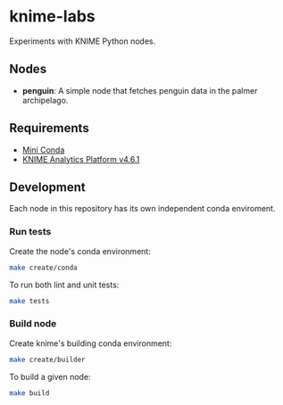 # knime-labs
Experiments with KNIME Python nodes.

## Nodes

- **penguin**: A simple node that fetches penguin data in the palmer archipelago.

## Requirements

- [Mini Conda](https://docs.conda.io/en/latest/miniconda.html)
- [KNIME Analytics Platform v4.6.1](https://www.knime.com/downloads)

## Development

Each node in this repository has its own independent conda enviroment.


### Run tests

Create the node's conda environment:

```bash
make create/conda
```
To run both lint and unit tests:

```bash
make tests
```

### Build node

Create knime's building conda environment:

```bash
make create/builder
```

To build a given node:

```bash
make build
```
